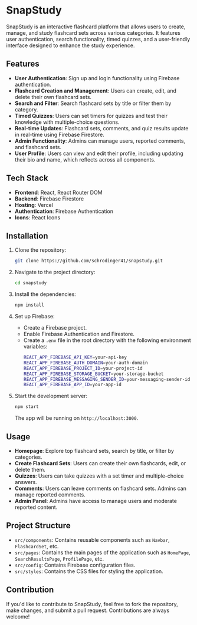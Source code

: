 # SnapStudy

SnapStudy is an interactive flashcard platform that allows users to create, manage, and study flashcard sets across various categories. It features user authentication, search functionality, timed quizzes, and a user-friendly interface designed to enhance the study experience.

## Features

- **User Authentication**: Sign up and login functionality using Firebase authentication.
- **Flashcard Creation and Management**: Users can create, edit, and delete their own flashcard sets.
- **Search and Filter**: Search flashcard sets by title or filter them by category.
- **Timed Quizzes**: Users can set timers for quizzes and test their knowledge with multiple-choice questions.
- **Real-time Updates**: Flashcard sets, comments, and quiz results update in real-time using Firebase Firestore.
- **Admin Functionality**: Admins can manage users, reported comments, and flashcard sets.
- **User Profile**: Users can view and edit their profile, including updating their bio and name, which reflects across all components.

## Tech Stack

- **Frontend**: React, React Router DOM
- **Backend**: Firebase Firestore
- **Hosting**: Vercel
- **Authentication**: Firebase Authentication
- **Icons**: React Icons

## Installation

1. Clone the repository:

   ```bash
   git clone https://github.com/schrodinger41/snapstudy.git
   ```

2. Navigate to the project directory:

   ```bash
   cd snapstudy
   ```

3. Install the dependencies:

   ```bash
   npm install
   ```

4. Set up Firebase:

   - Create a Firebase project.
   - Enable Firebase Authentication and Firestore.
   - Create a `.env` file in the root directory with the following environment variables:
     ```bash
     REACT_APP_FIREBASE_API_KEY=your-api-key
     REACT_APP_FIREBASE_AUTH_DOMAIN=your-auth-domain
     REACT_APP_FIREBASE_PROJECT_ID=your-project-id
     REACT_APP_FIREBASE_STORAGE_BUCKET=your-storage-bucket
     REACT_APP_FIREBASE_MESSAGING_SENDER_ID=your-messaging-sender-id
     REACT_APP_FIREBASE_APP_ID=your-app-id
     ```

5. Start the development server:

   ```bash
   npm start
   ```

   The app will be running on `http://localhost:3000`.

## Usage

- **Homepage**: Explore top flashcard sets, search by title, or filter by categories.
- **Create Flashcard Sets**: Users can create their own flashcards, edit, or delete them.
- **Quizzes**: Users can take quizzes with a set timer and multiple-choice answers.
- **Comments**: Users can leave comments on flashcard sets. Admins can manage reported comments.
- **Admin Panel**: Admins have access to manage users and moderate reported content.

## Project Structure

- `src/components`: Contains reusable components such as `Navbar`, `FlashcardSet`, etc.
- `src/pages`: Contains the main pages of the application such as `HomePage`, `SearchResultsPage`, `ProfilePage`, etc.
- `src/config`: Contains Firebase configuration files.
- `src/styles`: Contains the CSS files for styling the application.

## Contribution

If you'd like to contribute to SnapStudy, feel free to fork the repository, make changes, and submit a pull request. Contributions are always welcome!
